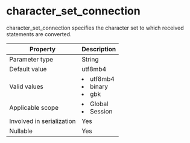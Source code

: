 character_set_connection
=============================================
<!-- # docslug#/oceanbase-database/oceanbase-database/V4.0.0/character_set_connection-1-2-3 -->
character_set_connection specifies the character set to which received statements are converted.


| **Property** | **Description** |
|---------|-----------------------------------------------------------------------------------------------------------------------------------------------------|
| Parameter type | String |
| Default value | utf8mb4 |
| Valid values | <li> utf8mb4   <li> binary   <li> gbk |
| Applicable scope | <li> Global   <li> Session |
| Involved in serialization | Yes |
| Nullable | Yes |



